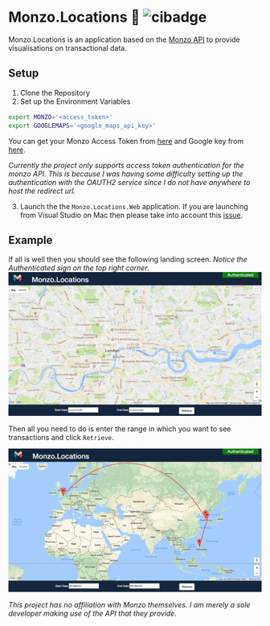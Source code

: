 # Monzo.Locations 🚀 ![cibadge](https://ci.appveyor.com/api/projects/status/2k111gualyuq821n?svg=true)

Monzo.Locations is an application based on the [Monzo API](https://monzo.com/docs/) to provide visualisations on transactional data. 

## Setup 

1. Clone the Repository
2. Set up the Environment Variables

```sh
export MONZO='<access_token>'
export GOOGLEMAPS='<google_maps_api_key>'
```

You can get your Monzo Access Token from [here](https://developers.monzo.com/) and Google key from [here](https://console.developers.google.com).

*Currently the project only supports access token authentication for the monzo API. This is because I was having some difficulty setting up the authentication with the OAUTH2 service since I do not have anywhere to host the redirect url.*

3. Launch the the `Monzo.Locations.Web` application. If you are launching from Visual Studio on Mac then please take into account this [issue](https://www.placona.co.uk/1592/dotnet/osx-pro-tip-for-environment-variables/). 

## Example
If all is well then you should see the following landing screen. *Notice the Authenticated sign on the top right corner.*
![Landing](LANDING.png)

Then all you need to do is enter the range in which you want to see transactions and click `Retrieve`.

![Example](EXAMPLE.png)


*This project has no affiliation with Monzo themselves. I am merely a sole developer making use of the API that they provide.*
